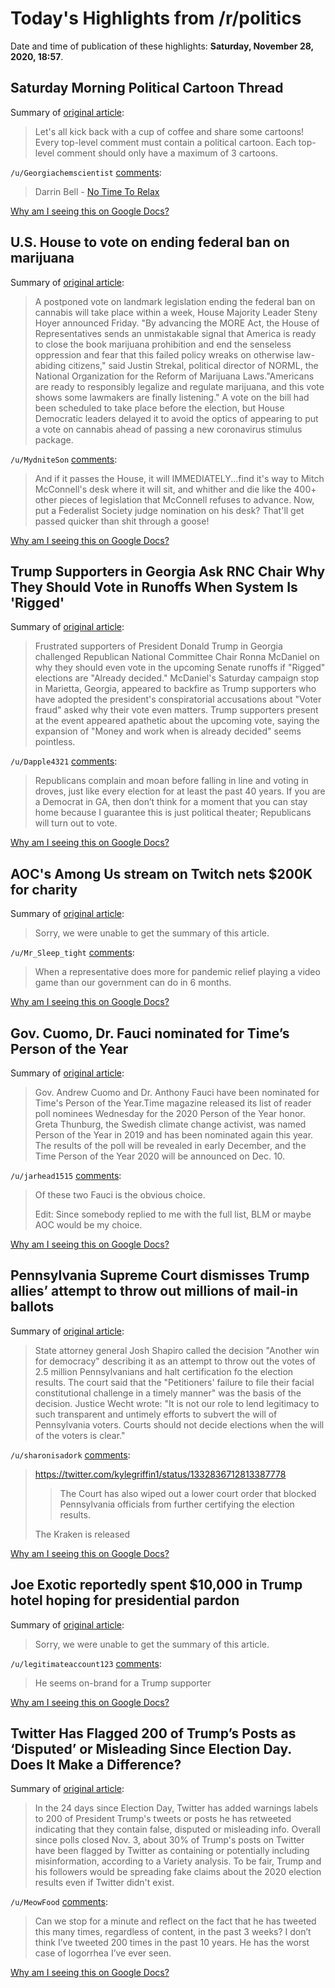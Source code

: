 # Today's Highlights from /r/politics

Date and time of publication of these highlights: **Saturday, November 28, 2020, 18:57**.

## Saturday Morning Political Cartoon Thread

Summary of [original article](https://www.reddit.com/r/politics/comments/k2pn44/saturday_morning_political_cartoon_thread/):

> Let's all kick back with a cup of coffee and share some cartoons! Every top-level comment must contain a political cartoon. Each top-level comment should only have a maximum of 3 cartoons.

`/u/Georgiachemscientist` [comments](https://www.reddit.com/r/politics/comments/k2pn44/saturday_morning_political_cartoon_thread/):

> Darrin Bell - [No Time To Relax](https://safr.kingfeatures.com/api/img.php?e=gif&s=c&file=RGFycmluQmVsbC8yMDIwLzExL0RhcnJpbl9CZWxsLjIwMjAxMTIxXzE1MzYuZ2lm)

[Why am I seeing this on Google Docs?](https://docs.google.com/document/d/1Dc6We63vOXIZsc0op-Bt4abqkYjXzOigalQqFxmvvbM/edit?usp=sharing)

## U.S. House to vote on ending federal ban on marijuana

Summary of [original article](https://www.nj.com/marijuana/2020/11/us-house-to-vote-on-ending-federal-ban-on-marijuana.html):

> A postponed vote on landmark legislation ending the federal ban on cannabis will take place within a week, House Majority Leader Steny Hoyer announced Friday. "By advancing the MORE Act, the House of Representatives sends an unmistakable signal that America is ready to close the book marijuana prohibition and end the senseless oppression and fear that this failed policy wreaks on otherwise law-abiding citizens," said Justin Strekal, political director of NORML, the National Organization for the Reform of Marijuana Laws."Americans are ready to responsibly legalize and regulate marijuana, and this vote shows some lawmakers are finally listening." A vote on the bill had been scheduled to take place before the election, but House Democratic leaders delayed it to avoid the optics of appearing to put a vote on cannabis ahead of passing a new coronavirus stimulus package.

`/u/MydniteSon` [comments](https://www.reddit.com/r/politics/comments/k2vqbg/us_house_to_vote_on_ending_federal_ban_on/):

> And if it passes the House, it will IMMEDIATELY...find it's way to Mitch McConnell's desk where it will sit, and whither and die like the 400+ other pieces of legislation that McConnell refuses to advance. Now, put a Federalist Society judge nomination on his desk? That'll get passed quicker than shit through a goose!

[Why am I seeing this on Google Docs?](https://docs.google.com/document/d/1Dc6We63vOXIZsc0op-Bt4abqkYjXzOigalQqFxmvvbM/edit?usp=sharing)

## Trump Supporters in Georgia Ask RNC Chair Why They Should Vote in Runoffs When System Is 'Rigged'

Summary of [original article](https://www.newsweek.com/trump-supporters-georgia-ask-rnc-chair-why-they-should-vote-runoffs-when-system-rigged-1550938?piano_t=1):

> Frustrated supporters of President Donald Trump in Georgia challenged Republican National Committee Chair Ronna McDaniel on why they should even vote in the upcoming Senate runoffs if "Rigged" elections are "Already decided." McDaniel's Saturday campaign stop in Marietta, Georgia, appeared to backfire as Trump supporters who have adopted the president's conspiratorial accusations about "Voter fraud" asked why their vote even matters. Trump supporters present at the event appeared apathetic about the upcoming vote, saying the expansion of "Money and work when is already decided" seems pointless.

`/u/Dapple4321` [comments](https://www.reddit.com/r/politics/comments/k2v21a/trump_supporters_in_georgia_ask_rnc_chair_why/):

> Republicans complain and moan before falling in line and voting in droves, just like every election for at least the past 40 years.   If you are a Democrat in GA, then don’t think for a moment that you can stay home because I guarantee this is just political theater; Republicans will turn out to vote.

[Why am I seeing this on Google Docs?](https://docs.google.com/document/d/1Dc6We63vOXIZsc0op-Bt4abqkYjXzOigalQqFxmvvbM/edit?usp=sharing)

## AOC's Among Us stream on Twitch nets $200K for charity

Summary of [original article](https://www.cnet.com/news/aocs-among-us-stream-on-twitch-nets-200k-for-charity/):

> Sorry, we were unable to get the summary of this article.

`/u/Mr_Sleep_tight` [comments](https://www.reddit.com/r/politics/comments/k2yg1r/aocs_among_us_stream_on_twitch_nets_200k_for/):

> When a representative does more for pandemic relief playing a video game than our government can do in 6 months.

[Why am I seeing this on Google Docs?](https://docs.google.com/document/d/1Dc6We63vOXIZsc0op-Bt4abqkYjXzOigalQqFxmvvbM/edit?usp=sharing)

## Gov. Cuomo, Dr. Fauci nominated for Time’s Person of the Year

Summary of [original article](https://www.syracuse.com/us-news/2020/11/gov-cuomo-dr-fauci-nominated-for-times-person-of-the-year.html):

> Gov. Andrew Cuomo and Dr. Anthony Fauci have been nominated for Time's Person of the Year.Time magazine released its list of reader poll nominees Wednesday for the 2020 Person of the Year honor. Greta Thunburg, the Swedish climate change activist, was named Person of the Year in 2019 and has been nominated again this year. The results of the poll will be revealed in early December, and the Time Person of the Year 2020 will be announced on Dec. 10.

`/u/jarhead1515` [comments](https://www.reddit.com/r/politics/comments/k2r7kx/gov_cuomo_dr_fauci_nominated_for_times_person_of/):

> Of these two Fauci is the obvious choice.
> 
> Edit: Since somebody replied to me with the full list, BLM or maybe AOC would be my choice.

[Why am I seeing this on Google Docs?](https://docs.google.com/document/d/1Dc6We63vOXIZsc0op-Bt4abqkYjXzOigalQqFxmvvbM/edit?usp=sharing)

## Pennsylvania Supreme Court dismisses Trump allies’ attempt to throw out millions of mail-in ballots

Summary of [original article](https://www.independent.co.uk/news/world/americas/us-election-2020/pennsylvania-trump-2020-election-ballots-supreme-court-b1763372.html):

> State attorney general Josh Shapiro called the decision "Another win for democracy" describing it as an attempt to throw out the votes of 2.5 million Pennsylvanians and halt certification fo the election results. The court said that the "Petitioners' failure to file their facial constitutional challenge in a timely manner" was the basis of the decision. Justice Wecht wrote: "It is not our role to lend legitimacy to such transparent and untimely efforts to subvert the will of Pennsylvania voters. Courts should not decide elections when the will of the voters is clear."

`/u/sharonisadork` [comments](https://www.reddit.com/r/politics/comments/k2ysnf/pennsylvania_supreme_court_dismisses_trump_allies/):

> https://twitter.com/kylegriffin1/status/1332836712813387778
> 
> > The Court has also wiped out a lower court order that blocked Pennsylvania officials from further certifying the election results.
> 
> The Kraken is released

[Why am I seeing this on Google Docs?](https://docs.google.com/document/d/1Dc6We63vOXIZsc0op-Bt4abqkYjXzOigalQqFxmvvbM/edit?usp=sharing)

## Joe Exotic reportedly spent $10,000 in Trump hotel hoping for presidential pardon

Summary of [original article](https://www.pinknews.co.uk/2020/11/28/joe-exotic-trump-international-hotel-washington-presidential-pardon-tiger-king/):

> Sorry, we were unable to get the summary of this article.

`/u/legitimateaccount123` [comments](https://www.reddit.com/r/politics/comments/k2pvp7/joe_exotic_reportedly_spent_10000_in_trump_hotel/):

> He seems on-brand for a Trump supporter

[Why am I seeing this on Google Docs?](https://docs.google.com/document/d/1Dc6We63vOXIZsc0op-Bt4abqkYjXzOigalQqFxmvvbM/edit?usp=sharing)

## Twitter Has Flagged 200 of Trump’s Posts as ‘Disputed’ or Misleading Since Election Day. Does It Make a Difference?

Summary of [original article](https://variety.com/2020/politics/news/twitter-trump-200-disputed-misleading-claims-election-1234841137/):

> In the 24 days since Election Day, Twitter has added warnings labels to 200 of President Trump's tweets or posts he has retweeted indicating that they contain false, disputed or misleading info. Overall since polls closed Nov. 3, about 30% of Trump's posts on Twitter have been flagged by Twitter as containing or potentially including misinformation, according to a Variety analysis. To be fair, Trump and his followers would be spreading fake claims about the 2020 election results even if Twitter didn't exist.

`/u/MeowFood` [comments](https://www.reddit.com/r/politics/comments/k2rd69/twitter_has_flagged_200_of_trumps_posts_as/):

> Can we stop for a minute and reflect on the fact that he has tweeted this many times, regardless of content, in the past 3 weeks? I don’t think I’ve tweeted 200 times in the past 10 years. He has the worst case of logorrhea I’ve ever seen.

[Why am I seeing this on Google Docs?](https://docs.google.com/document/d/1Dc6We63vOXIZsc0op-Bt4abqkYjXzOigalQqFxmvvbM/edit?usp=sharing)

